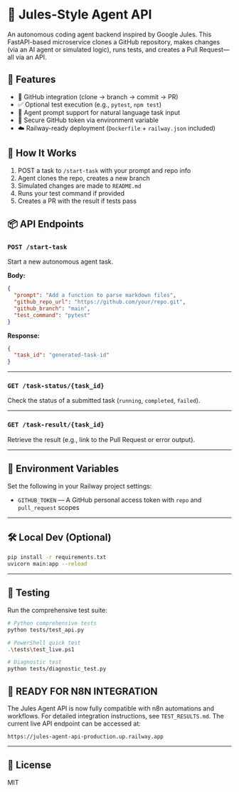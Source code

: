 # 🧠 Jules-Style Agent API

An autonomous coding agent backend inspired by Google Jules. This FastAPI-based microservice clones a GitHub repository, makes changes (via an AI agent or simulated logic), runs tests, and creates a Pull Request—all via an API.

## 🚀 Features

- 🔁 GitHub integration (clone → branch → commit → PR)
- ✅ Optional test execution (e.g., `pytest`, `npm test`)
- 🧠 Agent prompt support for natural language task input
- 🔐 Secure GitHub token via environment variable
- ☁️ Railway-ready deployment (`Dockerfile` + `railway.json` included)

## 🧩 How It Works

1. POST a task to `/start-task` with your prompt and repo info
2. Agent clones the repo, creates a new branch
3. Simulated changes are made to `README.md`
4. Runs your test command if provided
5. Creates a PR with the result if tests pass

## 📦 API Endpoints

### `POST /start-task`

Start a new autonomous agent task.

**Body:**

```json
{
  "prompt": "Add a function to parse markdown files",
  "github_repo_url": "https://github.com/your/repo.git",
  "github_branch": "main",
  "test_command": "pytest"
}
```

**Response:**
```json
{
  "task_id": "generated-task-id"
}
```

---

### `GET /task-status/{task_id}`

Check the status of a submitted task (`running`, `completed`, `failed`).

---

### `GET /task-result/{task_id}`

Retrieve the result (e.g., link to the Pull Request or error output).

---

## 🔐 Environment Variables

Set the following in your Railway project settings:

- `GITHUB_TOKEN` — A GitHub personal access token with `repo` and `pull_request` scopes

---

## 🛠 Local Dev (Optional)

```bash
pip install -r requirements.txt
uvicorn main:app --reload
```

---

## 🧪 Testing

Run the comprehensive test suite:

```bash
# Python comprehensive tests
python tests/test_api.py

# PowerShell quick test
.\tests\test_live.ps1

# Diagnostic test
python tests/diagnostic_test.py
```

## 🚀 READY FOR N8N INTEGRATION

The Jules Agent API is now fully compatible with n8n automations and workflows. For detailed integration instructions, see `TEST_RESULTS.md`. The current live API endpoint can be accessed at:
```
https://jules-agent-api-production.up.railway.app
```

---

## 📝 License

MIT